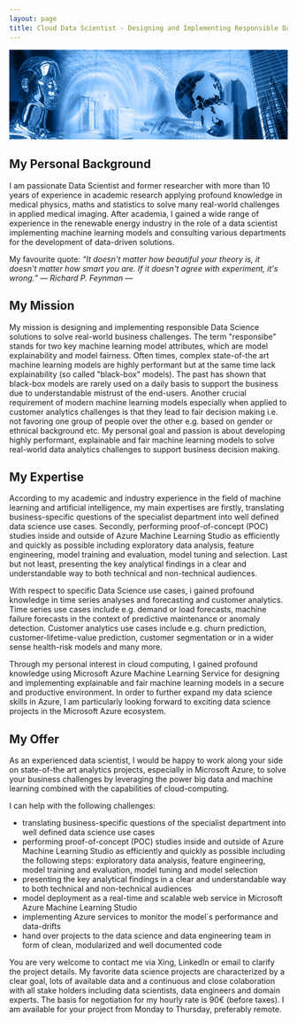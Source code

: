 ```yaml
---
layout: page
title: Cloud Data Scientist - Designing and Implementing Responsible Data Science Solutions in Microsoft Azure
---
```

![screenshot](images/artificial_intelligence.png)


## My Personal Background
I am passionate Data Scientist and former researcher with more than 10 years of experience in academic research applying profound knowledge in medical physics, maths and statistics to solve many real-world challenges in applied medical imaging. After academia, I gained a wide range of experience in the renewable energy industry in the role of a data scientist implementing machine learning models and consulting various departments for the development of data-driven solutions.

My favourite quote:
*“It doesn't matter how beautiful your theory is, it doesn't matter how smart you are. If it doesn't agree with experiment, it's wrong.” ― Richard P. Feynman ―*
## My Mission
My mission is designing and implementing responsible Data Science solutions to solve real-world business challenges. The term "responsibe" stands for two key machine learning model attributes, which are model explainability and model fairness. Often times, complex state-of-the art machine learning models are highly performant but at the same time lack explainability (so called "black-box" models). The past has shown that black-box models are rarely used on a daily basis to support the business due to understandable mistrust of the end-users. Another crucial requirement of modern machine learning models especially when applied to customer analytics challenges is that they lead to fair decision making i.e. not favoring one group of people over the other e.g. based on gender or ethnical background etc. My personal goal and passion is about developing highly performant, explainable and fair machine learning models to solve real-world data analytics challenges to support business decision making.
## My Expertise
According to my academic and industry experience in the field of machine learning and artificial intelligence, my main expertises are firstly, translating business-specific questions of the specialist department into well defined data science use cases. Secondly, performing proof-of-concept (POC) studies inside and outside of Azure Machine Learning Studio as efficiently and quickly as possible including exploratory data analysis, feature engineering, model training and evaluation, model tuning and selection. Last but not least, presenting the key analytical findings in a clear and understandable way to both technical and non-technical audiences.

With respect to specific Data Science use cases, i gained profound knowledge in time series analyses and forecasting and customer analytics. Time series use cases include e.g. demand or load forecasts, machine failure forecasts in the context of predictive maintenance or anomaly detection. Customer analytics use cases include e.g. churn prediction, customer-lifetime-value prediction, customer segmentation or in a wider sense health-risk models and many more.

Through my personal interest in cloud computing, I gained profound knowledge using Microsoft Azure Machine Learning Service for designing and implementing explainable and fair machine learning models in a secure and productive environment. In order to further expand my data science skills in Azure, I am particularly looking forward to exciting data science projects in the Microsoft Azure ecosystem.
## My Offer
As an experienced data scientist, I would be happy to work along your side on state-of-the art analytics projects, especially in Microsoft Azure, to solve your business challenges by leveraging the power big data and machine learning combined with the capabilities of cloud-computing.

I can help with the following challenges:
- translating business-specific questions of the specialist department into well defined data science use cases
- performing proof-of-concept (POC) studies inside and outside of Azure Machine Learning Studio as efficiently and quickly as possible including the following steps: exploratory data analysis, feature engineering, model training and evaluation, model tuning and model selection
- presenting the key analytical findings in a clear and understandable way to both technical and non-technical audiences 
- model deployment as a real-time and scalable web service in Microsoft Azure Machine Learning Studio
- implementing Azure services to monitor the model´s performance and data-drifts 
- hand over projects to the data science and data engineering team in form of clean, modularized and well documented code

You are very welcome to contact me via Xing, LinkedIn or email to clarify the project details. My favorite data science projects are characterized by a clear goal, lots of available data and a continuous and close colaboration with all stake holders including data scientists, data engineers and domain experts. The basis for negotiation for my hourly rate is 90€ (before taxes). I am available for your project from Monday to Thursday, preferably remote.
